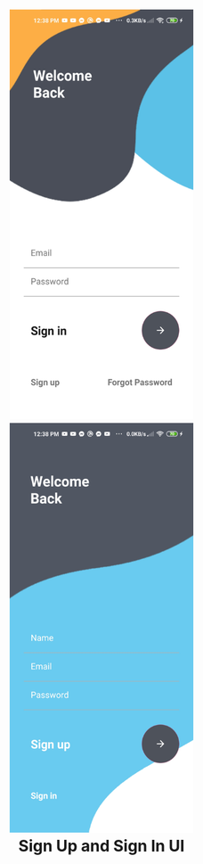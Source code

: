 <h1 align="center">
<img src="/image (1).jpg" width="330" height="735" alt="Video 1"/>
<img src="/image (2).jpg" width="330" height="735" alt="Screenshot 1"/>
<br/>
Sign Up and Sign In UI
</h1>
